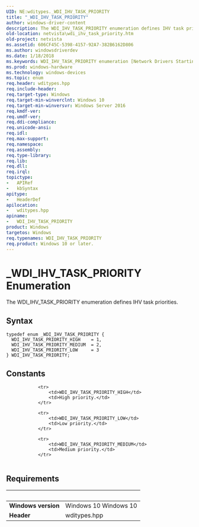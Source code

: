 ```yaml
---
UID: NE:wditypes._WDI_IHV_TASK_PRIORITY
title: "_WDI_IHV_TASK_PRIORITY"
author: windows-driver-content
description: The WDI_IHV_TASK_PRIORITY enumeration defines IHV task priorities.
old-location: netvista\wdi_ihv_task_priority.htm
old-project: netvista
ms.assetid: 606CF45C-5398-4157-92A7-382B6162D806
ms.author: windowsdriverdev
ms.date: 1/18/2018
ms.keywords: WDI_IHV_TASK_PRIORITY enumeration [Network Drivers Starting with Windows Vista], wditypes/WDI_IHV_TASK_PRIORITY_LOW, _WDI_IHV_TASK_PRIORITY, netvista.wdi_ihv_task_priority, wditypes/WDI_IHV_TASK_PRIORITY, netvista.wifi_ihv_task_priority, WDI_IHV_TASK_PRIORITY_LOW, wditypes/WDI_IHV_TASK_PRIORITY_HIGH, WDI_IHV_TASK_PRIORITY_MEDIUM, wditypes/WDI_IHV_TASK_PRIORITY_MEDIUM, WDI_IHV_TASK_PRIORITY_HIGH, WDI_IHV_TASK_PRIORITY
ms.prod: windows-hardware
ms.technology: windows-devices
ms.topic: enum
req.header: wditypes.hpp
req.include-header: 
req.target-type: Windows
req.target-min-winverclnt: Windows 10
req.target-min-winversvr: Windows Server 2016
req.kmdf-ver: 
req.umdf-ver: 
req.ddi-compliance: 
req.unicode-ansi: 
req.idl: 
req.max-support: 
req.namespace: 
req.assembly: 
req.type-library: 
req.lib: 
req.dll: 
req.irql: 
topictype:
-	APIRef
-	kbSyntax
apitype:
-	HeaderDef
apilocation:
-	wditypes.hpp
apiname:
-	WDI_IHV_TASK_PRIORITY
product: Windows
targetos: Windows
req.typenames: WDI_IHV_TASK_PRIORITY
req.product: Windows 10 or later.
---
```


# _WDI_IHV_TASK_PRIORITY Enumeration
The WDI_IHV_TASK_PRIORITY enumeration defines IHV task priorities.

## Syntax
````
typedef enum _WDI_IHV_TASK_PRIORITY { 
  WDI_IHV_TASK_PRIORITY_HIGH    = 1,
  WDI_IHV_TASK_PRIORITY_MEDIUM  = 2,
  WDI_IHV_TASK_PRIORITY_LOW     = 3
} WDI_IHV_TASK_PRIORITY;
````

## Constants

<table>
            
                <tr>
                    <td>WDI_IHV_TASK_PRIORITY_HIGH</td>
                    <td>High priority.</td>
                </tr>
            
                <tr>
                    <td>WDI_IHV_TASK_PRIORITY_LOW</td>
                    <td>Low priority.</td>
                </tr>
            
                <tr>
                    <td>WDI_IHV_TASK_PRIORITY_MEDIUM</td>
                    <td>Medium priority.</td>
                </tr>
</table>


## Requirements
| &nbsp; | &nbsp; |
| ---- |:---- |
| **Windows version** | Windows 10 Windows 10 |
| **Header** | wditypes.hpp |